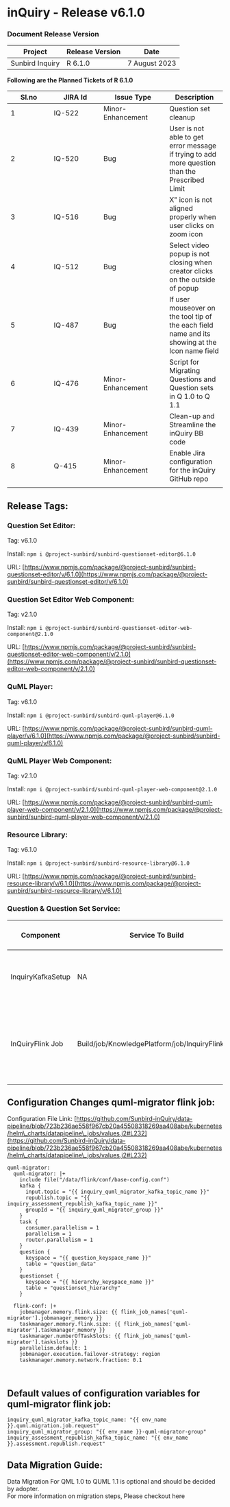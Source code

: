 # inQuiry - Release v6.1.0

### Document Release Version

| Project         | Release Version | Date          |
| --------------- | --------------- | ------------- |
| Sunbird Inquiry | R 6.1.0         | 7 August 2023 |

**Following are the Planned Tickets of R 6.1.0**

<table><thead><tr><th width="85">Sl.no</th><th width="100">JIRA Id</th><th width="138">Issue Type</th><th>Description</th></tr></thead><tbody><tr><td>1</td><td>IQ-522</td><td>Minor-Enhancement</td><td>Question set cleanup</td></tr><tr><td>2</td><td>IQ-520</td><td>Bug</td><td>User is not able to get error message if trying to add more question than the Prescribed Limit</td></tr><tr><td>3</td><td>IQ-516</td><td>Bug</td><td>X" icon is not aligned properly when user clicks on zoom icon</td></tr><tr><td>4</td><td>IQ-512</td><td>Bug</td><td>Select video popup is not closing when creator clicks on the outside of popup</td></tr><tr><td>5</td><td>IQ-487</td><td>Bug</td><td>If user mouseover on the tool tip of the each field name and its showing at the Icon name field</td></tr><tr><td>6</td><td>IQ-476</td><td>Minor-Enhancement</td><td>Script for Migrating Questions and Question sets in Q 1.0 to Q 1.1</td></tr><tr><td>7</td><td>IQ-439</td><td>Minor-Enhancement</td><td>Clean-up and Streamline the inQuiry BB code</td></tr><tr><td>8</td><td>Q-415</td><td>Minor-Enhancement</td><td>Enable Jira configuration for the inQuiry GitHub repo</td></tr><tr><td></td><td></td><td></td><td></td></tr></tbody></table>

## Release Tags:

### Question Set **Editor**:

Tag: v6.1.0

Install: `npm i @project-sunbird/sunbird-questionset-editor@6.1.0`

URL: [https://www.npmjs.com/package/@project-sunbird/sunbird-questionset-editor/v/6.1.0](https://www.npmjs.com/package/@project-sunbird/sunbird-questionset-editor/v/6.1.0)

### Question Set **Editor Web Component**:

Tag: v2.1.0

Install: `npm i @project-sunbird/sunbird-questionset-editor-web-component@2.1.0`

URL: [https://www.npmjs.com/package/@project-sunbird/sunbird-questionset-editor-web-component/v/2.1.0](https://www.npmjs.com/package/@project-sunbird/sunbird-questionset-editor-web-component/v/2.1.0)

### QuML Player:

Tag: v6.1.0

Install: `npm i @project-sunbird/sunbird-quml-player@6.1.0`

URL: [https://www.npmjs.com/package/@project-sunbird/sunbird-quml-player/v/6.1.0](https://www.npmjs.com/package/@project-sunbird/sunbird-quml-player/v/6.1.0)

### QuML Player Web Component:

Tag: v2.1.0

Install: `npm i @project-sunbird/sunbird-quml-player-web-component@2.1.0`

URL: [https://www.npmjs.com/package/@project-sunbird/sunbird-quml-player-web-component/v/2.1.0](https://www.npmjs.com/package/@project-sunbird/sunbird-quml-player-web-component/v/2.1.0)

### Resource Library:&#x20;

Tag: v6.1.0

Install: `npm i @project-sunbird/sunbird-resource-library@6.1.0`

URL: [https://www.npmjs.com/package/@project-sunbird/sunbird-resource-library/v/6.1.0](https://www.npmjs.com/package/@project-sunbird/sunbird-resource-library/v/6.1.0)

### Question & Question Set Service:

<table><thead><tr><th width="141">Component</th><th>Service To Build</th><th>Build Tag</th><th>Core Release Tag</th><th width="130">Service To Deploy</th><th>Deploy Tag</th><th width="328">Comment</th></tr></thead><tbody><tr><td>InquiryKafkaSetup</td><td>NA</td><td>NA</td><td>NA</td><td>Deploy/job/dev/job/KnowledgePlatform/job/InquiryKafkaSetup/</td><td><a href="https://github.com/Sunbird-inQuiry/data-pipeline/tree/release-6.1.0_RC2">release-6.1.0_RC2</a></td><td>Run this job to create kafka topics required for Flink Job quml-migrator.<br>Below topics will be created:<br>quml.migration.job.request<br>assessment.republish.request</td></tr><tr><td>InQuiryFlink Job</td><td>Build/job/KnowledgePlatform/job/InquiryFlinkJob</td><td><a href="https://github.com/Sunbird-inQuiry/data-pipeline/tree/release-6.1.0_RC2">release-6.1.0_RC2</a></td><td>Not Applicable</td><td>Deploy/job/dev/job/KnowledgePlatform/job/InquiryFlinkJob/</td><td><a href="https://github.com/Sunbird-inQuiry/data-pipeline/tree/release-6.1.0_RC2">release-6.1.0_RC2</a></td><td>A new flink job quml-migrator introduced for data migration of QUML 1.0 to QUML 1.1<br>Question &#x26; QuestionSet V2 API's work with QUML 1.1 only. So this job will help to migrate existing data created in QUML 1.0 format.</td></tr></tbody></table>

## Configuration Changes quml-migrator flink job:

Configuration File Link: [https://github.com/Sunbird-inQuiry/data-pipeline/blob/723b236ae558f967cb20a45508318269aa408abe/kubernetes/helm\_charts/datapipeline\_jobs/values.j2#L232](https://github.com/Sunbird-inQuiry/data-pipeline/blob/723b236ae558f967cb20a45508318269aa408abe/kubernetes/helm\_charts/datapipeline\_jobs/values.j2#L232)

```
quml-migrator:
  quml-migrator: |+
    include file("/data/flink/conf/base-config.conf")
    kafka {
      input.topic = "{{ inquiry_quml_migrator_kafka_topic_name }}"
      republish.topic = "{{ inquiry_assessment_republish_kafka_topic_name }}"
      groupId = "{{ inquiry_quml_migrator_group }}"
    }
    task {
      consumer.parallelism = 1
      parallelism = 1
      router.parallelism = 1
    }
    question {
      keyspace = "{{ question_keyspace_name }}"
      table = "question_data"
    }
    questionset {
      keyspace = "{{ hierarchy_keyspace_name }}"
      table = "questionset_hierarchy"
    }

  flink-conf: |+
    jobmanager.memory.flink.size: {{ flink_job_names['quml-migrator'].jobmanager_memory }}
    taskmanager.memory.flink.size: {{ flink_job_names['quml-migrator'].taskmanager_memory }}
    taskmanager.numberOfTaskSlots: {{ flink_job_names['quml-migrator'].taskslots }}
    parallelism.default: 1
    jobmanager.execution.failover-strategy: region
    taskmanager.memory.network.fraction: 0.1
    
    
```

## Default values of configuration variables for quml-migrator flink job:

```
inquiry_quml_migrator_kafka_topic_name: "{{ env_name }}.quml.migration.job.request"
inquiry_quml_migrator_group: "{{ env_name }}-quml-migrator-group"
inquiry_assessment_republish_kafka_topic_name: "{{ env_name }}.assessment.republish.request"
```

## Data Migration Guide:

Data Migration For QML 1.0 to QUML 1.1 is optional and should be decided by adopter.\
For more information on migration steps, Please checkout here
